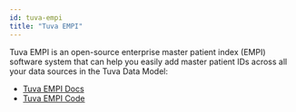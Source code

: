 ```yaml
---
id: tuva-empi
title: "Tuva EMPI"
---
```


Tuva EMPI is an open-source enterprise master patient index (EMPI) software system that can help you easily add master patient IDs across all your data sources in the Tuva Data Model:

- [Tuva EMPI Docs](https://tuva-health.github.io/tuva_empi/docs/)
- [Tuva EMPI Code](https://github.com/tuva-health/tuva_empi)
